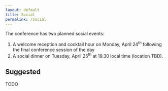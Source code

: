 ```yaml
---
layout: default
title: Social
permalink: /social
---
```

The conference has two planned social events:

1. A welcome reception and cocktail hour on Monday, April 24<sup>th</sup> following the final conference session of the
   day
2. A social dinner on Tuesday, April 25<sup>th</sup> at 19.30 local time (location TBD).

## Suggested

TODO
